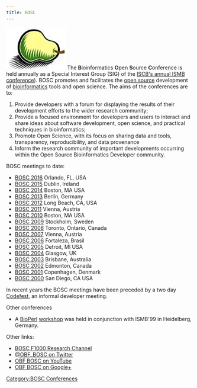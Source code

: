 ```yaml
---
title: BOSC
---
```


![lright|The Bosc Pear](Pear.png "fig:lright|The Bosc Pear") The
**B**ioinformatics **O**pen **S**ource **C**onference is held annually
as a Special Interest Group (SIG) of the [ISCB's annual ISMB
conference](http://www.iscb.org/)). BOSC promotes and facilitates the
[open source](wp:open_source "wikilink") development of
[bioinformatics](wp:bioinformatics "wikilink") tools and open science.
The aims of the conferences are to:

1.  Provide developers with a forum for displaying the results of their
    development efforts to the wider research community;
2.  Provide a focused environment for developers and users to interact
    and share ideas about software development, open science, and
    practical techniques in bioinformatics;
3.  Promote Open Science, with its focus on sharing data and tools,
    transparency, reproducibility, and data provenance
4.  Inform the research community of important developments occurring
    within the Open Source Bioinformatics Developer community.

BOSC meetings to date:

-   [BOSC 2016](BOSC_2016 "wikilink") Orlando, FL, USA
-   [BOSC 2015](BOSC_2015 "wikilink") Dublin, Ireland
-   [BOSC 2014](BOSC_2014 "wikilink") Boston, MA USA
-   [BOSC 2013](BOSC_2013 "wikilink") Berlin, Germany
-   [BOSC 2012](BOSC_2012 "wikilink") Long Beach, CA, USA
-   [BOSC 2011](BOSC_2011 "wikilink") Vienna, Austria
-   [BOSC 2010](BOSC_2010 "wikilink") Boston, MA USA
-   [BOSC 2009](BOSC_2009 "wikilink") Stockholm, Sweden
-   [BOSC 2008](BOSC_2008 "wikilink") Toronto, Ontario, Canada
-   [BOSC 2007](BOSC_2007 "wikilink") Vienna, Austria
-   [BOSC 2006](BOSC_2006 "wikilink") Fortaleza, Brasil
-   [BOSC 2005](BOSC_2005 "wikilink") Detroit, MI USA
-   [BOSC 2004](BOSC_2004 "wikilink") Glasgow, UK
-   [BOSC 2003](BOSC_2003 "wikilink") Brisbane, Australia
-   [BOSC 2002](BOSC_2002 "wikilink") Edmonton, Canada
-   [BOSC 2001](BOSC_2001 "wikilink") Copenhagen, Denmark
-   [BOSC 2000](BOSC_2000 "wikilink") San Diego, CA USA

In recent years the BOSC meetings have been preceded by a two day
[Codefest](Codefest "wikilink"), an informal developer meeting.

Other conferences

-   A [BioPerl](bp:BioPerl "wikilink")
    [workshop](BioPerl_Heidelberg_1999 "wikilink") was held in
    conjunction with ISMB'99 in Heidelberg, Germany.

Other links:

-   [BOSC F1000 Research
    Channel](http://f1000research.com/channels/BOSC)
-   [@OBF\_BOSC on Twitter](http://twitter.com/OBF_BOSC/)
-   [OBF BOSC on YouTube](http://youtube.com/c/OBFBOSC)
-   [OBF BOSC on Google+](http://google.com/+OBFBOSC)

[Category:BOSC Conferences](Category:BOSC_Conferences "wikilink")
